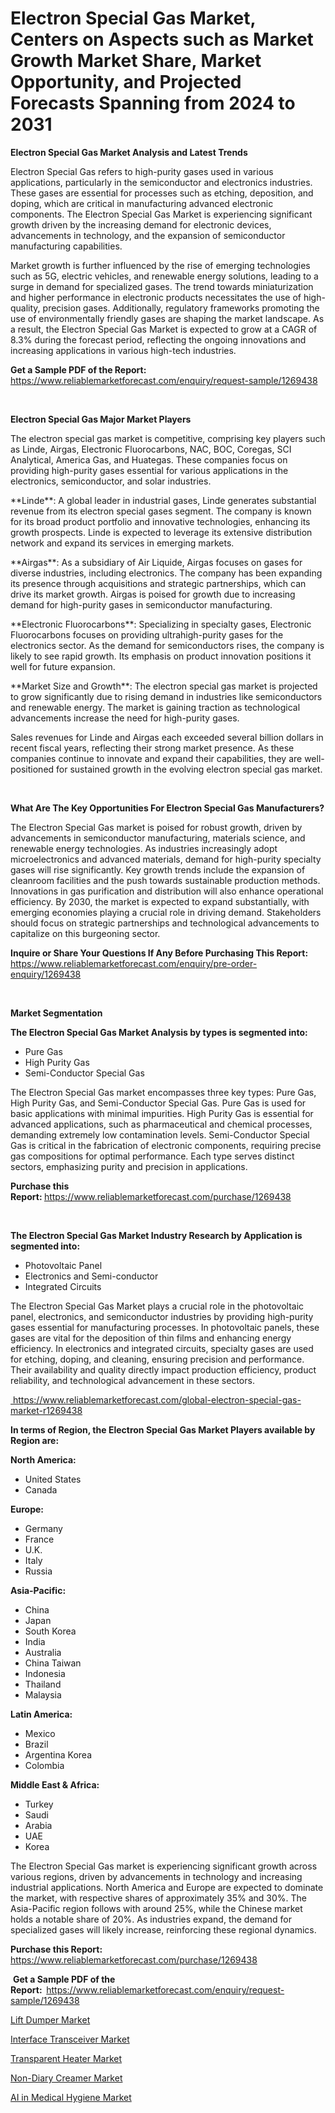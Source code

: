 <p><h1>Electron Special Gas Market, Centers on Aspects such as Market Growth Market Share, Market Opportunity, and Projected Forecasts Spanning from 2024 to 2031</h1></p><p><strong>Electron Special Gas Market Analysis and Latest Trends</strong></p>
<p><p>Electron Special Gas refers to high-purity gases used in various applications, particularly in the semiconductor and electronics industries. These gases are essential for processes such as etching, deposition, and doping, which are critical in manufacturing advanced electronic components. The Electron Special Gas Market is experiencing significant growth driven by the increasing demand for electronic devices, advancements in technology, and the expansion of semiconductor manufacturing capabilities.</p><p>Market growth is further influenced by the rise of emerging technologies such as 5G, electric vehicles, and renewable energy solutions, leading to a surge in demand for specialized gases. The trend towards miniaturization and higher performance in electronic products necessitates the use of high-quality, precision gases. Additionally, regulatory frameworks promoting the use of environmentally friendly gases are shaping the market landscape. As a result, the Electron Special Gas Market is expected to grow at a CAGR of 8.3% during the forecast period, reflecting the ongoing innovations and increasing applications in various high-tech industries.</p></p>
<p><strong>Get a Sample PDF of the Report:&nbsp;</strong> <a href="https://www.reliablemarketforecast.com/enquiry/request-sample/1269438?utm_campaign=1123&utm_medium=2&utm_source=Github&utm_content=ia&utm_term=30092024&utm_id=electron-special-gas">https://www.reliablemarketforecast.com/enquiry/request-sample/1269438</a></p>
<p>&nbsp;</p>
<p><strong>Electron Special Gas Major Market Players</strong></p>
<p><p>The electron special gas market is competitive, comprising key players such as Linde, Airgas, Electronic Fluorocarbons, NAC, BOC, Coregas, SCI Analytical, America Gas, and Huategas. These companies focus on providing high-purity gases essential for various applications in the electronics, semiconductor, and solar industries.</p><p>**Linde**: A global leader in industrial gases, Linde generates substantial revenue from its electron special gases segment. The company is known for its broad product portfolio and innovative technologies, enhancing its growth prospects. Linde is expected to leverage its extensive distribution network and expand its services in emerging markets.</p><p>**Airgas**: As a subsidiary of Air Liquide, Airgas focuses on gases for diverse industries, including electronics. The company has been expanding its presence through acquisitions and strategic partnerships, which can drive its market growth. Airgas is poised for growth due to increasing demand for high-purity gases in semiconductor manufacturing.</p><p>**Electronic Fluorocarbons**: Specializing in specialty gases, Electronic Fluorocarbons focuses on providing ultrahigh-purity gases for the electronics sector. As the demand for semiconductors rises, the company is likely to see rapid growth. Its emphasis on product innovation positions it well for future expansion.</p><p>**Market Size and Growth**: The electron special gas market is projected to grow significantly due to rising demand in industries like semiconductors and renewable energy. The market is gaining traction as technological advancements increase the need for high-purity gases.</p><p>Sales revenues for Linde and Airgas each exceeded several billion dollars in recent fiscal years, reflecting their strong market presence. As these companies continue to innovate and expand their capabilities, they are well-positioned for sustained growth in the evolving electron special gas market.</p></p>
<p>&nbsp;</p>
<p><strong>What Are The Key Opportunities For Electron Special Gas Manufacturers?</strong></p>
<p><p>The Electron Special Gas market is poised for robust growth, driven by advancements in semiconductor manufacturing, materials science, and renewable energy technologies. As industries increasingly adopt microelectronics and advanced materials, demand for high-purity specialty gases will rise significantly. Key growth trends include the expansion of cleanroom facilities and the push towards sustainable production methods. Innovations in gas purification and distribution will also enhance operational efficiency. By 2030, the market is expected to expand substantially, with emerging economies playing a crucial role in driving demand. Stakeholders should focus on strategic partnerships and technological advancements to capitalize on this burgeoning sector.</p></p>
<p><strong>Inquire or Share Your Questions If Any Before Purchasing This Report:</strong> <a href="https://www.reliablemarketforecast.com/enquiry/pre-order-enquiry/1269438?utm_campaign=1123&utm_medium=2&utm_source=Github&utm_content=ia&utm_term=30092024&utm_id=electron-special-gas">https://www.reliablemarketforecast.com/enquiry/pre-order-enquiry/1269438</a></p>
<p>&nbsp;</p>
<p><strong>Market Segmentation</strong></p>
<p><strong>The Electron Special Gas Market Analysis by types is segmented into:</strong></p>
<p><ul><li>Pure Gas</li><li>High Purity Gas</li><li>Semi-Conductor Special Gas</li></ul></p>
<p><p>The Electron Special Gas market encompasses three key types: Pure Gas, High Purity Gas, and Semi-Conductor Special Gas. Pure Gas is used for basic applications with minimal impurities. High Purity Gas is essential for advanced applications, such as pharmaceutical and chemical processes, demanding extremely low contamination levels. Semi-Conductor Special Gas is critical in the fabrication of electronic components, requiring precise gas compositions for optimal performance. Each type serves distinct sectors, emphasizing purity and precision in applications.</p></p>
<p><strong>Purchase this Report:&nbsp;</strong><a href="https://www.reliablemarketforecast.com/purchase/1269438?utm_campaign=1123&utm_medium=2&utm_source=Github&utm_content=ia&utm_term=30092024&utm_id=electron-special-gas">https://www.reliablemarketforecast.com/purchase/1269438</a></p>
<p>&nbsp;</p>
<p><strong>The Electron Special Gas Market Industry Research by Application is segmented into:</strong></p>
<p><ul><li>Photovoltaic Panel</li><li>Electronics and Semi-conductor</li><li>Integrated Circuits</li></ul></p>
<p><p>The Electron Special Gas Market plays a crucial role in the photovoltaic panel, electronics, and semiconductor industries by providing high-purity gases essential for manufacturing processes. In photovoltaic panels, these gases are vital for the deposition of thin films and enhancing energy efficiency. In electronics and integrated circuits, specialty gases are used for etching, doping, and cleaning, ensuring precision and performance. Their availability and quality directly impact production efficiency, product reliability, and technological advancement in these sectors.</p></p>
<p><a href="https://www.reliablemarketforecast.com/global-electron-special-gas-market-r1269438?utm_campaign=1123&utm_medium=2&utm_source=Github&utm_content=ia&utm_term=30092024&utm_id=electron-special-gas">&nbsp;https://www.reliablemarketforecast.com/global-electron-special-gas-market-r1269438</a></p>
<p><strong>In terms of Region, the Electron Special Gas Market Players available by Region are:</strong></p>
<p>
    <p> <strong> North America: </strong>
        <ul>
            <li>United States</li>
            <li>Canada</li>
        </ul>
        </p> 
    <p> <strong> Europe: </strong>
        <ul>
            <li>Germany</li>
            <li>France</li>
            <li>U.K.</li>
            <li>Italy</li>
            <li>Russia</li>
        </ul>
        </p> 
    <p> <strong> Asia-Pacific: </strong>
        <ul>
            <li>China</li>
            <li>Japan</li>
            <li>South Korea</li>
            <li>India</li>
            <li>Australia</li>
            <li>China Taiwan</li>
            <li>Indonesia</li>
            <li>Thailand</li>
            <li>Malaysia</li>
        </ul>
        </p> 
    <p> <strong> Latin America: </strong>
        <ul>
            <li>Mexico</li>
            <li>Brazil</li>
            <li>Argentina Korea</li>
            <li>Colombia</li>
        </ul>
        </p> 
    <p> <strong> Middle East & Africa: </strong>
        <ul>
            <li>Turkey</li>
            <li>Saudi</li>
            <li>Arabia</li>
            <li>UAE</li>
            <li>Korea</li>
        </ul>
    </p>
    </p>
<p><p>The Electron Special Gas market is experiencing significant growth across various regions, driven by advancements in technology and increasing industrial applications. North America and Europe are expected to dominate the market, with respective shares of approximately 35% and 30%. The Asia-Pacific region follows with around 25%, while the Chinese market holds a notable share of 20%. As industries expand, the demand for specialized gases will likely increase, reinforcing these regional dynamics.</p></p>
<p><strong>Purchase this Report: </strong><a href="https://www.reliablemarketforecast.com/purchase/1269438?utm_campaign=1123&utm_medium=2&utm_source=Github&utm_content=ia&utm_term=30092024&utm_id=electron-special-gas">https://www.reliablemarketforecast.com/purchase/1269438</a></p>
<p>&nbsp;<strong>Get a Sample PDF of the Report:&nbsp;&nbsp;</strong><a href="https://www.reliablemarketforecast.com/enquiry/request-sample/1269438?utm_campaign=1123&utm_medium=2&utm_source=Github&utm_content=ia&utm_term=30092024&utm_id=electron-special-gas">https://www.reliablemarketforecast.com/enquiry/request-sample/1269438</a></p>
<p><strong></strong></p>
<p><p><a href="https://www.linkedin.com/pulse/navigating-lift-dumper-market-expert-analysis-forecast-period-1ha3e?utm_campaign=1123&utm_medium=2&utm_source=Github&utm_content=ia&utm_term=30092024&utm_id=electron-special-gas">Lift Dumper Market</a></p><p><a href="https://issuu.com/reportprime-2/docs/interface-transceiver-market-size-2_cc208fb36d8181?utm_campaign=1123&utm_medium=2&utm_source=Github&utm_content=ia&utm_term=30092024&utm_id=electron-special-gas">Interface Transceiver Market</a></p><p><a href="https://issuu.com/reportprime-2/docs/transparent-heater-market-size-2030_e3a4b6c3e19f54?utm_campaign=1123&utm_medium=2&utm_source=Github&utm_content=ia&utm_term=30092024&utm_id=electron-special-gas">Transparent Heater Market</a></p><p><a href="https://github.com/MegiDuro586/Market-Research-Report-List-1/blob/main/non-diary-creamer-market.md?utm_campaign=1123&utm_medium=2&utm_source=Github&utm_content=ia&utm_term=30092024&utm_id=electron-special-gas">Non-Diary Creamer Market</a></p><p><a href="https://github.com/thoragea8m/Market-Research-Report-List-1/blob/main/ai-in-medical-hygiene-market.md?utm_campaign=1123&utm_medium=2&utm_source=Github&utm_content=ia&utm_term=30092024&utm_id=electron-special-gas">AI in Medical Hygiene Market</a></p></p>